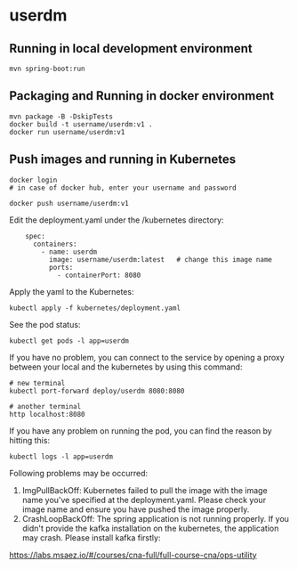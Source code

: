 # userdm

## Running in local development environment

```
mvn spring-boot:run
```

## Packaging and Running in docker environment

```
mvn package -B -DskipTests
docker build -t username/userdm:v1 .
docker run username/userdm:v1
```

## Push images and running in Kubernetes

```
docker login 
# in case of docker hub, enter your username and password

docker push username/userdm:v1
```

Edit the deployment.yaml under the /kubernetes directory:
```
    spec:
      containers:
        - name: userdm
          image: username/userdm:latest   # change this image name
          ports:
            - containerPort: 8080

```

Apply the yaml to the Kubernetes:
```
kubectl apply -f kubernetes/deployment.yaml
```

See the pod status:
```
kubectl get pods -l app=userdm
```

If you have no problem, you can connect to the service by opening a proxy between your local and the kubernetes by using this command:
```
# new terminal
kubectl port-forward deploy/userdm 8080:8080

# another terminal
http localhost:8080
```

If you have any problem on running the pod, you can find the reason by hitting this:
```
kubectl logs -l app=userdm
```

Following problems may be occurred:

1. ImgPullBackOff:  Kubernetes failed to pull the image with the image name you've specified at the deployment.yaml. Please check your image name and ensure you have pushed the image properly.
1. CrashLoopBackOff: The spring application is not running properly. If you didn't provide the kafka installation on the kubernetes, the application may crash. Please install kafka firstly:

https://labs.msaez.io/#/courses/cna-full/full-course-cna/ops-utility

